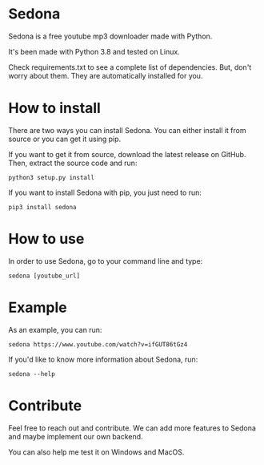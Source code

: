 # Sedona
Sedona is a free youtube mp3 downloader made with Python.

It's been made with Python 3.8 and tested on Linux.

Check requirements.txt to see a complete list of dependencies. But, don't worry about them. They are automatically installed for you.

# How to install
There are two ways you can install Sedona. You can either install it from source or you can get it using pip.

If you want to get it from source, download the latest release on GitHub. Then, extract the source code and run:
```
python3 setup.py install
```

If you want to install Sedona with pip, you just need to run:
```
pip3 install sedona
```

# How to use
In order to use Sedona, go to your command line and type:
```
sedona [youtube_url]
```

# Example
As an example, you can run:
```
sedona https://www.youtube.com/watch?v=ifGUT86tGz4
```

If you'd like to know more information about Sedona, run:
```
sedona --help
```

# Contribute
Feel free to reach out and contribute. We can add more features to Sedona and maybe implement our own backend.

You can also help me test it on Windows and MacOS.
